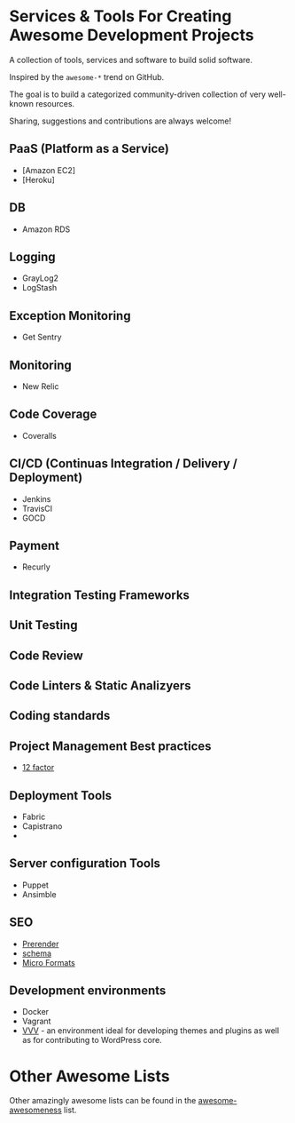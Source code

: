 # Services & Tools For Creating Awesome Development Projects

A collection of tools, services and software to build solid software.

Inspired by the `awesome-*` trend on GitHub.

The goal is to build a categorized community-driven collection of very well-known resources.

Sharing, suggestions and contributions are always welcome!

## PaaS (Platform as a Service)

* [Amazon EC2]
* [Heroku]

## DB

* Amazon RDS

## Logging

* GrayLog2
* LogStash

## Exception Monitoring

* Get Sentry

## Monitoring

* New Relic

## Code Coverage

* Coveralls

## CI/CD (Continuas Integration / Delivery / Deployment)

* Jenkins
* TravisCI
* GOCD

## Payment

* Recurly

## Integration Testing Frameworks

## Unit Testing

## Code Review

## Code Linters & Static Analizyers

## Coding standards

## Project Management Best practices

* [12 factor](http://12factor.net/)

## Deployment Tools

* Fabric
* Capistrano
* 

## Server configuration Tools

* Puppet
* Ansimble

## SEO

* [Prerender](http://prerender.io)
* [schema](http://www.schema.org/docs/schemas.html)
* [Micro Formats](http://microformats.org/wiki/microformats)

## Development environments

* Docker
* Vagrant
* [VVV](https://github.com/Varying-Vagrant-Vagrants/VVV) - an environment ideal for developing themes and plugins as well as for contributing to WordPress core.

# Other Awesome Lists

Other amazingly awesome lists can be found in the [awesome-awesomeness](https://github.com/bayandin/awesome-awesomeness) list.
